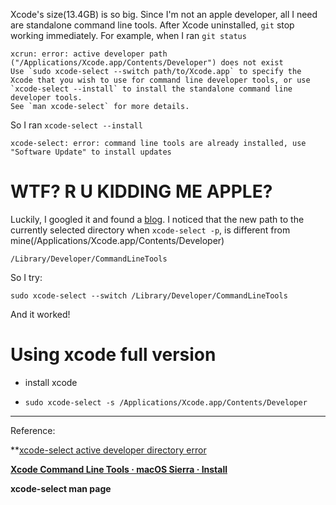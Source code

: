 Xcode's size(13.4GB) is so big. Since I'm not an apple developer, all I need are standalone command line tools. After Xcode uninstalled, `git` stop working immediately. For example, when I ran `git status`
```
xcrun: error: active developer path ("/Applications/Xcode.app/Contents/Developer") does not exist
Use `sudo xcode-select --switch path/to/Xcode.app` to specify the Xcode that you wish to use for command line developer tools, or use `xcode-select --install` to install the standalone command line developer tools.
See `man xcode-select` for more details.
```

So I ran `xcode-select --install`
```
xcode-select: error: command line tools are already installed, use "Software Update" to install updates
```

# WTF? R U KIDDING ME APPLE?

Luckily, I googled it and found a [blog](http://railsapps.github.io/xcode-command-line-tools.html). I noticed that the new path to the currently selected directory when `xcode-select -p`, is different from mine(/Applications/Xcode.app/Contents/Developer)
```
/Library/Developer/CommandLineTools
```


So I try:
```shell
sudo xcode-select --switch /Library/Developer/CommandLineTools
```

And it worked!

# Using xcode full version

- install xcode

- `sudo xcode-select -s /Applications/Xcode.app/Contents/Developer`

---

Reference:

**[xcode-select active developer directory error](https://stackoverflow.com/questions/17980759/xcode-select-active-developer-directory-error)

**[Xcode Command Line Tools · macOS Sierra · Install](http://railsapps.github.io/xcode-command-line-tools.html)**

**xcode-select man page**